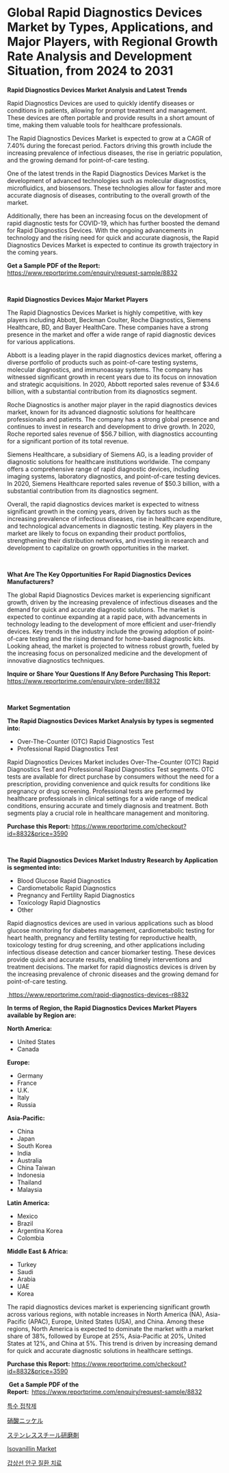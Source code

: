 <p><h1>Global Rapid Diagnostics Devices Market by Types, Applications, and Major Players, with Regional Growth Rate Analysis and Development Situation, from 2024 to 2031</h1></p><p><strong>Rapid Diagnostics Devices Market Analysis and Latest Trends</strong></p>
<p><p>Rapid Diagnostics Devices are used to quickly identify diseases or conditions in patients, allowing for prompt treatment and management. These devices are often portable and provide results in a short amount of time, making them valuable tools for healthcare professionals.</p><p>The Rapid Diagnostics Devices Market is expected to grow at a CAGR of 7.40% during the forecast period. Factors driving this growth include the increasing prevalence of infectious diseases, the rise in geriatric population, and the growing demand for point-of-care testing.</p><p>One of the latest trends in the Rapid Diagnostics Devices Market is the development of advanced technologies such as molecular diagnostics, microfluidics, and biosensors. These technologies allow for faster and more accurate diagnosis of diseases, contributing to the overall growth of the market.</p><p>Additionally, there has been an increasing focus on the development of rapid diagnostic tests for COVID-19, which has further boosted the demand for Rapid Diagnostics Devices. With the ongoing advancements in technology and the rising need for quick and accurate diagnosis, the Rapid Diagnostics Devices Market is expected to continue its growth trajectory in the coming years.</p></p>
<p><strong>Get a Sample PDF of the Report:&nbsp;</strong> <a href="https://www.reportprime.com/enquiry/request-sample/8832">https://www.reportprime.com/enquiry/request-sample/8832</a></p>
<p>&nbsp;</p>
<p><strong>Rapid Diagnostics Devices Major Market Players</strong></p>
<p><p>The Rapid Diagnostics Devices Market is highly competitive, with key players including Abbott, Beckman Coulter, Roche Diagnostics, Siemens Healthcare, BD, and Bayer HealthCare. These companies have a strong presence in the market and offer a wide range of rapid diagnostic devices for various applications.</p><p>Abbott is a leading player in the rapid diagnostics devices market, offering a diverse portfolio of products such as point-of-care testing systems, molecular diagnostics, and immunoassay systems. The company has witnessed significant growth in recent years due to its focus on innovation and strategic acquisitions. In 2020, Abbott reported sales revenue of $34.6 billion, with a substantial contribution from its diagnostics segment.</p><p>Roche Diagnostics is another major player in the rapid diagnostics devices market, known for its advanced diagnostic solutions for healthcare professionals and patients. The company has a strong global presence and continues to invest in research and development to drive growth. In 2020, Roche reported sales revenue of $56.7 billion, with diagnostics accounting for a significant portion of its total revenue.</p><p>Siemens Healthcare, a subsidiary of Siemens AG, is a leading provider of diagnostic solutions for healthcare institutions worldwide. The company offers a comprehensive range of rapid diagnostic devices, including imaging systems, laboratory diagnostics, and point-of-care testing devices. In 2020, Siemens Healthcare reported sales revenue of $50.3 billion, with a substantial contribution from its diagnostics segment.</p><p>Overall, the rapid diagnostics devices market is expected to witness significant growth in the coming years, driven by factors such as the increasing prevalence of infectious diseases, rise in healthcare expenditure, and technological advancements in diagnostic testing. Key players in the market are likely to focus on expanding their product portfolios, strengthening their distribution networks, and investing in research and development to capitalize on growth opportunities in the market.</p></p>
<p>&nbsp;</p>
<p><strong>What Are The Key Opportunities For Rapid Diagnostics Devices Manufacturers?</strong></p>
<p><p>The global Rapid Diagnostics Devices market is experiencing significant growth, driven by the increasing prevalence of infectious diseases and the demand for quick and accurate diagnostic solutions. The market is expected to continue expanding at a rapid pace, with advancements in technology leading to the development of more efficient and user-friendly devices. Key trends in the industry include the growing adoption of point-of-care testing and the rising demand for home-based diagnostic kits. Looking ahead, the market is projected to witness robust growth, fueled by the increasing focus on personalized medicine and the development of innovative diagnostics techniques.</p></p>
<p><strong>Inquire or Share Your Questions If Any Before Purchasing This Report:</strong> <a href="https://www.reportprime.com/enquiry/pre-order/8832">https://www.reportprime.com/enquiry/pre-order/8832</a></p>
<p>&nbsp;</p>
<p><strong>Market Segmentation</strong></p>
<p><strong>The Rapid Diagnostics Devices Market Analysis by types is segmented into:</strong></p>
<p><ul><li>Over-The-Counter (OTC) Rapid Diagnostics Test</li><li>Professional Rapid Diagnostics Test</li></ul></p>
<p><p>Rapid Diagnostics Devices Market includes Over-The-Counter (OTC) Rapid Diagnostics Test and Professional Rapid Diagnostics Test segments. OTC tests are available for direct purchase by consumers without the need for a prescription, providing convenience and quick results for conditions like pregnancy or drug screening. Professional tests are performed by healthcare professionals in clinical settings for a wide range of medical conditions, ensuring accurate and timely diagnosis and treatment. Both segments play a crucial role in healthcare management and monitoring.</p></p>
<p><strong>Purchase this Report:&nbsp;</strong><a href="https://www.reportprime.com/checkout?id=8832&price=3590">https://www.reportprime.com/checkout?id=8832&price=3590</a></p>
<p>&nbsp;</p>
<p><strong>The Rapid Diagnostics Devices Market Industry Research by Application is segmented into:</strong></p>
<p><ul><li>Blood Glucose Rapid Diagnostics</li><li>Cardiometabolic Rapid Diagnostics</li><li>Pregnancy and Fertility Rapid Diagnostics</li><li>Toxicology Rapid Diagnostics</li><li>Other</li></ul></p>
<p><p>Rapid diagnostics devices are used in various applications such as blood glucose monitoring for diabetes management, cardiometabolic testing for heart health, pregnancy and fertility testing for reproductive health, toxicology testing for drug screening, and other applications including infectious disease detection and cancer biomarker testing. These devices provide quick and accurate results, enabling timely interventions and treatment decisions. The market for rapid diagnostics devices is driven by the increasing prevalence of chronic diseases and the growing demand for point-of-care testing.</p></p>
<p><a href="https://www.reportprime.com/rapid-diagnostics-devices-r8832">&nbsp;https://www.reportprime.com/rapid-diagnostics-devices-r8832</a></p>
<p><strong>In terms of Region, the Rapid Diagnostics Devices Market Players available by Region are:</strong></p>
<p>
    <p> <strong> North America: </strong>
        <ul>
            <li>United States</li>
            <li>Canada</li>
        </ul>
        </p> 
    <p> <strong> Europe: </strong>
        <ul>
            <li>Germany</li>
            <li>France</li>
            <li>U.K.</li>
            <li>Italy</li>
            <li>Russia</li>
        </ul>
        </p> 
    <p> <strong> Asia-Pacific: </strong>
        <ul>
            <li>China</li>
            <li>Japan</li>
            <li>South Korea</li>
            <li>India</li>
            <li>Australia</li>
            <li>China Taiwan</li>
            <li>Indonesia</li>
            <li>Thailand</li>
            <li>Malaysia</li>
        </ul>
        </p> 
    <p> <strong> Latin America: </strong>
        <ul>
            <li>Mexico</li>
            <li>Brazil</li>
            <li>Argentina Korea</li>
            <li>Colombia</li>
        </ul>
        </p> 
    <p> <strong> Middle East & Africa: </strong>
        <ul>
            <li>Turkey</li>
            <li>Saudi</li>
            <li>Arabia</li>
            <li>UAE</li>
            <li>Korea</li>
        </ul>
    </p>
    </p>
<p><p>The rapid diagnostics devices market is experiencing significant growth across various regions, with notable increases in North America (NA), Asia-Pacific (APAC), Europe, United States (USA), and China. Among these regions, North America is expected to dominate the market with a market share of 38%, followed by Europe at 25%, Asia-Pacific at 20%, United States at 12%, and China at 5%. This trend is driven by increasing demand for quick and accurate diagnostic solutions in healthcare settings.</p></p>
<p><strong>Purchase this Report: </strong><a href="https://www.reportprime.com/checkout?id=8832&price=3590">https://www.reportprime.com/checkout?id=8832&price=3590</a></p>
<p>&nbsp;<strong>Get a Sample PDF of the Report:&nbsp;&nbsp;</strong><a href="https://www.reportprime.com/enquiry/request-sample/8832">https://www.reportprime.com/enquiry/request-sample/8832</a></p>
<p><strong></strong></p>
<p><p><a href="https://github.com/ZacharyScthmitt4465/Market-Research-Report-List-1/blob/main/748235221143.md">특수 접착제</a></p><p><a href="https://github.com/mathieurico66/Market-Research-Report-List-1/blob/main/151293823177.md">硝酸ニッケル</a></p><p><a href="https://medium.com/@stantonhane1/%E3%82%B9%E3%83%86%E3%83%B3%E3%83%AC%E3%82%B9%E9%8B%BC%E7%A0%94%E7%A3%A8%E6%9D%90%E5%B8%82%E5%A0%B4%E3%81%AE%E3%82%B7%E3%82%A7%E3%82%A2%E3%81%AE%E9%80%B2%E5%8C%96%E3%81%A8%E5%B8%82%E5%A0%B4%E6%88%90%E9%95%B7%E5%8B%95%E5%90%91-2024%E5%B9%B4%E3%81%8B%E3%82%892031%E5%B9%B4%E3%81%BE%E3%81%A7-7267558cd81a">ステンレススチール研磨剤</a></p><p><a href="https://issuu.com/reportprime-2/docs/isovanillin-market-size-2030.pptx">Isovanillin Market</a></p><p><a href="https://medium.com/@johnjames655/%EA%B0%91%EC%83%81%EC%84%A0-%EC%95%88%EC%A7%88%ED%99%98-%EC%B9%98%EB%A3%8C-%EC%8B%9C%EC%9E%A5-2031%EB%85%84%EA%B9%8C%EC%A7%80%EC%9D%98-%ED%8A%B8%EB%A0%8C%EB%93%9C-%EC%98%88%EC%B8%A1-%EB%B0%8F-%EA%B2%BD%EC%9F%81-%EB%B6%84%EC%84%9D-b7901a2a8244">갑상선 안구 질환 치료</a></p></p>